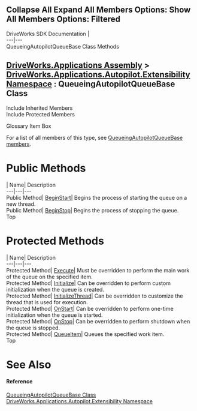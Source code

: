 Collapse All Expand All Members Options: Show All  Members Options: Filtered   
---  
DriveWorks SDK Documentation  |   
---|---  
QueueingAutopilotQueueBase<T> Class Methods   
  
[DriveWorks.Applications Assembly](topic13.md) > [DriveWorks.Applications.Autopilot.Extensibility Namespace](topic1633.md) : QueueingAutopilotQueueBase<T> Class  
---  
  
Include Inherited Members    
Include Protected Members    


Glossary Item Box

For a list of all members of this type, see [QueueingAutopilotQueueBase<T> members](topic1926.md).

# Public Methods

| Name| Description  
---|---|---  
Public Method| [BeginStart](topic1931.md)| Begins the process of starting the queue on a new thread.   
Public Method| [BeginStop](topic1932.md)| Begins the process of stopping the queue.   
Top

# Protected Methods

| Name| Description  
---|---|---  
Protected Method| [Execute](topic1933.md)| Must be overridden to perform the main work of the queue on the specified item.   
Protected Method| [Initialize](topic1934.md)| Can be overridden to perform custom initialization when the queue is created.   
Protected Method| [InitializeThread](topic1935.md)| Can be overridden to customize the thread that is used for execution.   
Protected Method| [OnStart](topic1936.md)| Can be overridden to perform one-time initialization when the queue is started.   
Protected Method| [OnStop](topic1937.md)| Can be overridden to perform shutdown when the queue is stopped.   
Protected Method| [QueueItem](topic1938.md)| Queues the specified work item.   
Top

# See Also

#### Reference

[QueueingAutopilotQueueBase<T> Class](topic1925.md)   
[DriveWorks.Applications.Autopilot.Extensibility Namespace](topic1633.md)


